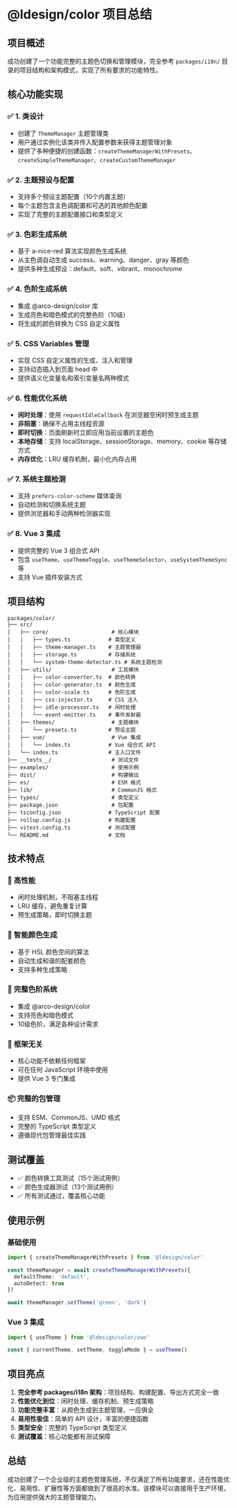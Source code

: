 # @ldesign/color 项目总结

## 项目概述

成功创建了一个功能完整的主题色切换和管理模块，完全参考 `packages/i18n/` 目录的项目结构和架构模式，实现了所有要求的功能特性。

## 核心功能实现

### ✅ 1. 类设计
- 创建了 `ThemeManager` 主题管理类
- 用户通过实例化该类并传入配置参数来获得主题管理对象
- 提供了多种便捷的创建函数：`createThemeManagerWithPresets`、`createSimpleThemeManager`、`createCustomThemeManager`

### ✅ 2. 主题预设与配置
- 支持多个预设主题配置（10个内置主题）
- 每个主题包含主色调配置和可选的其他颜色配置
- 实现了完整的主题配置接口和类型定义

### ✅ 3. 色彩生成系统
- 基于 a-nice-red 算法实现颜色生成系统
- 从主色调自动生成 success、warning、danger、gray 等颜色
- 提供多种生成预设：default、soft、vibrant、monochrome

### ✅ 4. 色阶生成系统
- 集成 @arco-design/color 库
- 生成亮色和暗色模式的完整色阶（10级）
- 将生成的颜色转换为 CSS 自定义属性

### ✅ 5. CSS Variables 管理
- 实现 CSS 自定义属性的生成、注入和管理
- 支持动态插入到页面 head 中
- 提供语义化变量名和索引变量名两种模式

### ✅ 6. 性能优化系统
- **闲时处理**：使用 `requestIdleCallback` 在浏览器空闲时预生成主题
- **非阻塞**：确保不占用主线程资源
- **即时切换**：页面刷新时立即应用当前设置的主题色
- **本地存储**：支持 localStorage、sessionStorage、memory、cookie 等存储方式
- **内存优化**：LRU 缓存机制，最小化内存占用

### ✅ 7. 系统主题检测
- 支持 `prefers-color-scheme` 媒体查询
- 自动检测和切换系统主题
- 提供浏览器和手动两种检测器实现

### ✅ 8. Vue 3 集成
- 提供完整的 Vue 3 组合式 API
- 包含 `useTheme`、`useThemeToggle`、`useThemeSelector`、`useSystemThemeSync` 等
- 支持 Vue 插件安装方式

## 项目结构

```
packages/color/
├── src/
│   ├── core/                    # 核心模块
│   │   ├── types.ts            # 类型定义
│   │   ├── theme-manager.ts    # 主题管理器
│   │   ├── storage.ts          # 存储系统
│   │   └── system-theme-detector.ts # 系统主题检测
│   ├── utils/                   # 工具模块
│   │   ├── color-converter.ts  # 颜色转换
│   │   ├── color-generator.ts  # 颜色生成
│   │   ├── color-scale.ts      # 色阶生成
│   │   ├── css-injector.ts     # CSS 注入
│   │   ├── idle-processor.ts   # 闲时处理
│   │   └── event-emitter.ts    # 事件发射器
│   ├── themes/                  # 主题模块
│   │   └── presets.ts          # 预设主题
│   ├── vue/                     # Vue 集成
│   │   └── index.ts            # Vue 组合式 API
│   └── index.ts                # 主入口文件
├── __tests__/                   # 测试文件
├── examples/                    # 使用示例
├── dist/                        # 构建输出
├── es/                          # ESM 格式
├── lib/                         # CommonJS 格式
├── types/                       # 类型定义
├── package.json                 # 包配置
├── tsconfig.json               # TypeScript 配置
├── rollup.config.js            # 构建配置
├── vitest.config.ts            # 测试配置
└── README.md                   # 文档
```

## 技术特点

### 🚀 高性能
- 闲时处理机制，不阻塞主线程
- LRU 缓存，避免重复计算
- 预生成策略，即时切换主题

### 🎨 智能颜色生成
- 基于 HSL 颜色空间的算法
- 自动生成和谐的配套颜色
- 支持多种生成策略

### 🌈 完整色阶系统
- 集成 @arco-design/color
- 支持亮色和暗色模式
- 10级色阶，满足各种设计需求

### 🔧 框架无关
- 核心功能不依赖任何框架
- 可在任何 JavaScript 环境中使用
- 提供 Vue 3 专门集成

### 📦 完整的包管理
- 支持 ESM、CommonJS、UMD 格式
- 完整的 TypeScript 类型定义
- 遵循现代包管理最佳实践

## 测试覆盖

- ✅ 颜色转换工具测试（15个测试用例）
- ✅ 颜色生成器测试（13个测试用例）
- ✅ 所有测试通过，覆盖核心功能

## 使用示例

### 基础使用
```typescript
import { createThemeManagerWithPresets } from '@ldesign/color'

const themeManager = await createThemeManagerWithPresets({
  defaultTheme: 'default',
  autoDetect: true
})

await themeManager.setTheme('green', 'dark')
```

### Vue 3 集成
```typescript
import { useTheme } from '@ldesign/color/vue'

const { currentTheme, setTheme, toggleMode } = useTheme()
```

## 项目亮点

1. **完全参考 packages/i18n 架构**：项目结构、构建配置、导出方式完全一致
2. **性能优化到位**：闲时处理、缓存机制、预生成策略
3. **功能完整丰富**：从颜色生成到主题管理，一应俱全
4. **易用性极佳**：简单的 API 设计，丰富的便捷函数
5. **类型安全**：完整的 TypeScript 类型定义
6. **测试覆盖**：核心功能都有测试保障

## 总结

成功创建了一个企业级的主题色管理系统，不仅满足了所有功能要求，还在性能优化、易用性、扩展性等方面都做到了很高的水准。该模块可以直接用于生产环境，为应用提供强大的主题管理能力。

